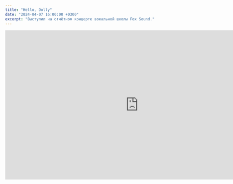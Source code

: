 ```yaml
---
title: "Hello, Dolly"
date: "2024-04-07 16:00:00 +0300"
excerpt: "Выступил на отчётном концерте вокальной школы Fox Sound."
---
```


<div class="video-wrapper">
  <iframe src="https://vk.com/video_ext.php?oid=746350732&id=456239054&hd=2" width="853" height="480" allow="autoplay; encrypted-media; fullscreen; picture-in-picture;" frameborder="0" allowfullscreen></iframe>
</div>
